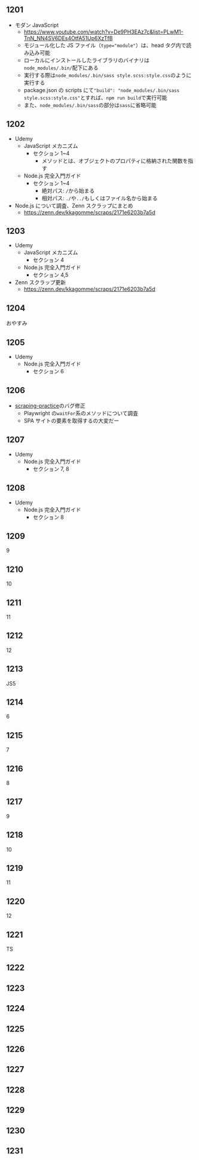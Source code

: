 ## 1201

- モダン JavaScript
  - https://www.youtube.com/watch?v=De9PH3EAz7c&list=PLwM1-TnN_NN4SV6DEs4OtfA51Up6XzTfB
  - モジュール化した JS ファイル（`type="module"`）は、head タグ内で読み込み可能
  - ローカルにインストールしたライブラリのバイナリは`node_modules/.bin/`配下にある
  - 実行する際は`node_modules/.bin/sass style.scss:style.css`のように実行する
  - package.json の scripts にて`"build": "node_modules/.bin/sass style.scss:style.css"`とすれば、`npm run build`で実行可能
  - また、`node_modules/.bin/sass`の部分は`sass`に省略可能

## 1202

- Udemy
  - JavaScript メカニズム
    - セクション 1~4
      - メソッドとは、オブジェクトのプロパティに格納された関数を指す
  - Node.js 完全入門ガイド
    - セクション 1~4
      - 絶対パス: `/`から始まる
      - 相対パス: `./`や`../`もしくはファイル名から始まる
- Node.js について調査、Zenn スクラップにまとめ
  - https://zenn.dev/kkagomme/scraps/2171e6203b7a5d

## 1203

- Udemy
  - JavaScript メカニズム
    - セクション 4
  - Node.js 完全入門ガイド
    - セクション 4,5
- Zenn スクラップ更新
  - https://zenn.dev/kkagomme/scraps/2171e6203b7a5d

## 1204

おやすみ

## 1205

- Udemy
  - Node.js 完全入門ガイド
    - セクション 6

## 1206

- [scraping-practice](https://github.com/kagomen/scraping-practice)のバグ修正
  - Playwright の`waitFor`系のメソッドについて調査
  - SPA サイトの要素を取得するの大変だー

## 1207

- Udemy
  - Node.js 完全入門ガイド
    - セクション 7, 8

## 1208

- Udemy
  - Node.js 完全入門ガイド
    - セクション 8

## 1209

9

## 1210

10

## 1211

11

## 1212

12

## 1213

JS5

## 1214

6

## 1215

7

## 1216

8

## 1217

9

## 1218

10

## 1219

11

## 1220

12

## 1221

TS

## 1222

## 1223

## 1224

## 1225

## 1226

## 1227

## 1228

## 1229

## 1230

## 1231

